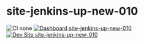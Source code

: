 # site-jenkins-up-new-010

![CI none](https://img.shields.io/badge/ci-none-orange.svg)
[![Dashboard site-jenkins-up-new-010](https://img.shields.io/badge/dashboard-site_jenkins_up_new_010-yellow.svg)](https://dashboard.pantheon.io/sites/bcb82b5c-3e6c-483c-87ce-77ddacc4fb21#dev/code)
[![Dev Site site-jenkins-up-new-010](https://img.shields.io/badge/site-site_jenkins_up_new_010-blue.svg)](http://dev-site-jenkins-up-new-010.pantheonsite.io/)